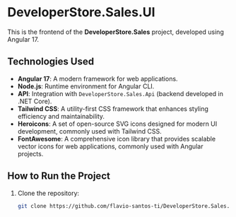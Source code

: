# DeveloperStore.Sales.UI

This is the frontend of the **DeveloperStore.Sales** project, developed using Angular 17.

## Technologies Used
- **Angular 17**: A modern framework for web applications.
- **Node.js**: Runtime environment for Angular CLI.
- **API**: Integration with `DeveloperStore.Sales.Api` (backend developed in .NET Core).
- **Tailwind CSS**: A utility-first CSS framework that enhances styling efficiency and maintainability.
- **Heroicons**: A set of open-source SVG icons designed for modern UI development, commonly used with Tailwind CSS.
- **FontAwesome**: A comprehensive icon library that provides scalable vector icons for web applications, commonly used with Angular projects.

## How to Run the Project
1. Clone the repository:
   ```bash
   git clone https://github.com/flavio-santos-ti/DeveloperStore.Sales.UI.git
